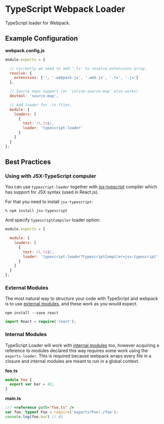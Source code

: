# TypeScript Webpack Loader

TypeScript loader for Webpack.

## Example Configuration

**webpack.config.js**

```javascript
module.exports = {

  // Currently we need to add '.ts' to resolve.extensions array.
  resolve: {
    extensions: ['', '.webpack.js', '.web.js', '.ts', '.js']
  },

  // Source maps support (or 'inline-source-map' also works)
  devtool: 'source-map',

  // Add loader for .ts files.
  module: {
    loaders: [
      {
        test: /\.ts$/,
        loader: 'typescript-loader'
      }
    ]
  }
};
```

## Best Practices

### Using with JSX-TypeScript compuler

You can use `typescript-loader` together with
[jsx-typscript](https://github.com/fdecampredon/jsx-typescript) compiler which
has support for JSX syntax (used in React.js).

For that you need to install `jsx-typescript`:

    % npm install jsx-typescript

And specify `typescriptCompiler` loader option:

```javascript
module.exports = {

  module: {
    loaders: [
      {
        test: /\.ts$/,
        loader: 'typescript-loader?typescriptCompiler=jsx-typescript'
      }
    ]
  }
};
```

### External Modules

The most natural way to structure your code with TypeScript and webpack is to use [external modules](https://github.com/Microsoft/TypeScript/wiki/Modules#going-external), and these work as you would expect. 

```
npm install --save react
```

```typescript
import React = require('react');
```

### Internal Modules

TypeScript Loader will work with [internal modules](https://github.com/Microsoft/TypeScript/wiki/Modules#multi-file-internal-modules) too, however acquiring a reference to modules declared this way requires some work using the `exports-loader`. This is required because webpack wraps every file in a closure and internal modules are meant to run in a global context.

**foo.ts**
```typescript
module Foo {
  export var bar = 42;
}
```

**main.ts**
```typescript
/// <reference path="foo.ts" />
var foo: typeof Foo = require('exports?Foo!./foo');
console.log(foo.bar) // 42
```
